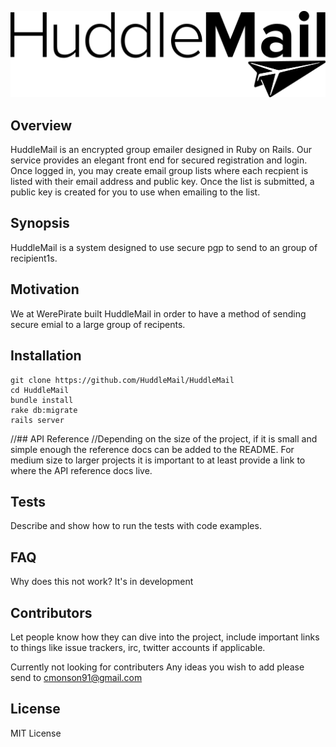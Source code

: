 ![HuddleMail Logo](https://raw.githubusercontent.com/HuddleMail/HuddleMail/master/logo.png)

## Overview

HuddleMail is an encrypted group emailer designed in Ruby on Rails. Our service provides an elegant front end for secured registration and login. Once logged in, you may create email group lists where each recpient is listed with their email address and public key. Once the list is submitted, a public key is created for you to use when emailing to the list. 

## Synopsis

HuddleMail is a system designed to use secure pgp to send to an group of recipient1s.

## Motivation

We at WerePirate built HuddleMail in order to have a method of sending secure emial to a large group of recipents.

## Installation

```console
git clone https://github.com/HuddleMail/HuddleMail
cd HuddleMail
bundle install
rake db:migrate
rails server
```

//## API Reference
//Depending on the size of the project, if it is small and simple enough the reference docs can be added to the README. For medium size to larger projects it is important to at least provide a link to where the API reference docs live.

## Tests
Describe and show how to run the tests with code examples.


## FAQ
Why does this not work?
It's in development


## Contributors

Let people know how they can dive into the project, include important links to things like issue trackers, irc, twitter accounts if applicable.

Currently not looking for contributers
Any ideas you wish to add please send to cmonson91@gmail.com

## License
MIT License
